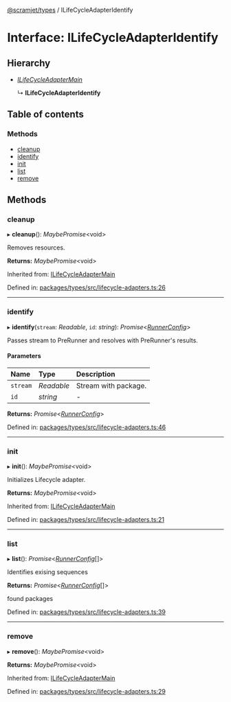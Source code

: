 [@scramjet/types](../README.md) / ILifeCycleAdapterIdentify

# Interface: ILifeCycleAdapterIdentify

## Hierarchy

- [*ILifeCycleAdapterMain*](ilifecycleadaptermain.md)

  ↳ **ILifeCycleAdapterIdentify**

## Table of contents

### Methods

- [cleanup](ilifecycleadapteridentify.md#cleanup)
- [identify](ilifecycleadapteridentify.md#identify)
- [init](ilifecycleadapteridentify.md#init)
- [list](ilifecycleadapteridentify.md#list)
- [remove](ilifecycleadapteridentify.md#remove)

## Methods

### cleanup

▸ **cleanup**(): *MaybePromise*<void\>

Removes resources.

**Returns:** *MaybePromise*<void\>

Inherited from: [ILifeCycleAdapterMain](ilifecycleadaptermain.md)

Defined in: [packages/types/src/lifecycle-adapters.ts:26](https://github.com/scramjetorg/transform-hub/blob/8f44413a/packages/types/src/lifecycle-adapters.ts#L26)

___

### identify

▸ **identify**(`stream`: *Readable*, `id`: *string*): *Promise*<[*RunnerConfig*](../README.md#runnerconfig)\>

Passes stream to PreRunner and resolves with PreRunner's results.

#### Parameters

| Name | Type | Description |
| :------ | :------ | :------ |
| `stream` | *Readable* | Stream with package. |
| `id` | *string* | - |

**Returns:** *Promise*<[*RunnerConfig*](../README.md#runnerconfig)\>

Defined in: [packages/types/src/lifecycle-adapters.ts:46](https://github.com/scramjetorg/transform-hub/blob/8f44413a/packages/types/src/lifecycle-adapters.ts#L46)

___

### init

▸ **init**(): *MaybePromise*<void\>

Initializes Lifecycle adapter.

**Returns:** *MaybePromise*<void\>

Inherited from: [ILifeCycleAdapterMain](ilifecycleadaptermain.md)

Defined in: [packages/types/src/lifecycle-adapters.ts:21](https://github.com/scramjetorg/transform-hub/blob/8f44413a/packages/types/src/lifecycle-adapters.ts#L21)

___

### list

▸ **list**(): *Promise*<[*RunnerConfig*](../README.md#runnerconfig)[]\>

Identifies exising sequences

**Returns:** *Promise*<[*RunnerConfig*](../README.md#runnerconfig)[]\>

found packages

Defined in: [packages/types/src/lifecycle-adapters.ts:39](https://github.com/scramjetorg/transform-hub/blob/8f44413a/packages/types/src/lifecycle-adapters.ts#L39)

___

### remove

▸ **remove**(): *MaybePromise*<void\>

**Returns:** *MaybePromise*<void\>

Inherited from: [ILifeCycleAdapterMain](ilifecycleadaptermain.md)

Defined in: [packages/types/src/lifecycle-adapters.ts:29](https://github.com/scramjetorg/transform-hub/blob/8f44413a/packages/types/src/lifecycle-adapters.ts#L29)
